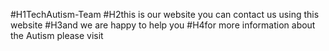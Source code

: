 #H1TechAutism-Team
#H2this is our website you can contact us using this website 
#H3and we are happy to help you 
#H4for more information about the Autism please visit
